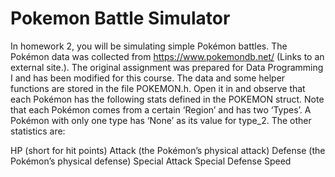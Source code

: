# Pokemon Battle Simulator
In homework 2, you will be simulating simple Pokémon battles. The Pokémon data was collected from https://www.pokemondb.net/ (Links to an external site.). The original assignment was prepared for Data Programming I and has been modified for this course. The data and some helper functions are stored in the file POKEMON.h. Open it in and observe that each Pokémon has the following stats defined in the POKEMON struct. Note that each Pokémon comes from a certain ‘Region’ and has two ‘Types’.  A Pokémon with only one type has ‘None’ as its value for type_2.  The other statistics are:

HP (short for hit points)
Attack (the Pokémon’s physical attack)
Defense (the Pokémon’s physical defense)
Special Attack
Special Defense
Speed


